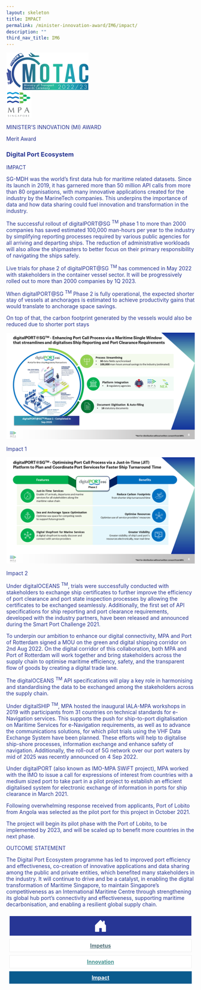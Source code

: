 ```yaml
---
layout: skeleton
title: IMPACT​
permalink: /minister-innovation-award/IM6/impact/
description: ""
third_nav_title: IM6
---
```

<style type="text/css">
  .text-pri {
    color: #273592;
  }

  .nav-tabs {
    border-bottom: none !important;
    overflow: hidden !important;
  }

  .nav-link {
    margin: 8px !important;
    border-radius: 0px !important;
    font-weight: 700 !important;
    padding: 0.5rem 2.8rem !important;
  }

  .link-home {
    border: 1px solid #eee !important;
    color: #fff !important;
    background: rgb(39, 54, 149) !important;
    display: flex;
    justify-content: center;
    align-items: center;
  }

  .link-project {
    border: 1px solid #eee !important;
    color: rgb(83, 114, 122) !important;
    background-color: #fff !important;
    display: flex;
    justify-content: center;
    align-items: center;
  }

  .link-project.active {
    border: none !important;
    color: #fff !important;
    background: rgb(41, 115, 144) !important;
  }

  .link-solution {
    border: 1px solid #eee !important;
    color: rgb(69, 148, 145) !important;
    background-color: #fff !important;
    display: flex;
    justify-content: center;
    align-items: center;
  }

  .link-solution.active {
    border: none !important;
    color: #fff !important;
    background: rgb(34, 155, 189) !important;
  }

  .link-impact {
    border: 1px solid #eee !important;
    color: rgb(41, 95, 120) !important;
    background-color: #fff !important;
    display: flex;
    justify-content: center;
    align-items: center;
  }

  .link-impact.active {
    border: none !important;
    color: #fff !important;
    background: rgb(10, 91, 142) !important;
  }
</style>
<div class="container-fluid py-5 card-bg text-pri my-5">
  <div class="row">
    <div class="col-sm-12 pt-4 pb-3 text-center">
      <img src="/images/Logos/MOTAC_header.png" alt="motac logo" class="img-fluid" />
    </div>
  </div>
  <div class="row border border-4 border-info">
    <div class="col-sm-4 py-3 text-center d-flex flex-column align-items-center justify-content-center">
      <img src="/images/Logos/MPA.png" class="img-fluid" alt="MPA" />
    </div>
    <div class="col-sm-8 py-3 text-center bg-primary d-flex justify-content-center flex-column aligin-items-center">
      <p class="mb-1 text-light font-weight-bold raleway-font"> MINISTER’S INNOVATION (MI) AWARD </p>
      <p class="mb-0 distinguished-award">Merit Award</p>
    </div>
  </div>
  <div class="row">
    <div class="col-12 py-3">
      <h3 class="text-center font-weight-bold">Digital Port Ecosystem</h3>
    </div>
    <div class="col-sm-12 text-center py-2 my-2 bg-heading">
      <p class="mb-0 h3 font-weight-bold text-uppercase text-light"> IMPACT </p>
    </div>
    <div class="col-sm-12">
      <div class="row py-2">
        <div class="col-sm-8 p-2">
          <p class="mb-2"> SG-MDH was the world’s first data hub for maritime related datasets. Since its launch in 2019, it has garnered more than 50 million API calls from more than 80 organisations, with many innovative applications created for the industry by the MarineTech companies. This underpins the importance of data and how data sharing could fuel innovation and transformation in the industry. </p>
        </div>
        <div class="col-sm-8 p-2">
          <p class="mb-2"> The successful rollout of digitalPORT@SG <sup>TM</sup> phase 1 to more than 2000 companies has saved estimated 100,000 man-hours per year to the industry by simplifying reporting processes required by various public agencies for all arriving and departing ships. The reduction of administrative workloads will also allow the shipmasters to better focus on their primary responsibility of navigating the ships safely. </p>
          <p class="mb-2"> Live trials for phase 2 of digitalPORT@SG <sup>TM</sup> has commenced in May 2022 with stakeholders in the container vessel sector. It will be progressively rolled out to more than 2000 companies by 1Q 2023. </p>
          <p class="mb-2"> When digitalPORT@SG <sup>TM</sup> Phase 2 is fully operational, the expected shorter stay of vessels at anchorages is estimated to achieve productivity gains that would translate to anchorage space savings. </p>
          <p class="mb-2"> On top of that, the carbon footprint generated by the vessels would also be reduced due to shorter port stays </p>
        </div>
        <div class="col-sm-4 py-2 text-center">
          <img src="/images/MI/IM6/digitalport_impact.png" class="img-fluid mb-3" alt="" />
          <p class="mb-3 font-weight-light">Impact 1</p>
          <img src="/images/MI/IM6/digitalport_phase2_impact.png" class="img-fluid mb-3" alt="" />
          <p class="mb-3 font-weight-light">Impact 2</p>
        </div>
        <div class="col-sm-8 p-2">
          <p class="mb-2"> Under digitalOCEANS <sup>TM</sup>, trials were successfully conducted with stakeholders to exchange ship certificates to further improve the efficiency of port clearance and port state inspection processes by allowing the certificates to be exchanged seamlessly. Additionally, the first set of API specifications for ship reporting and port clearance requirements, developed with the industry partners, have been released and announced during the Smart Port Challenge 2021. </p>
          <p class="mb-2"> To underpin our ambition to enhance our digital connectivity, MPA and Port of Rotterdam signed a MOU on the green and digital shipping corridor on 2nd Aug 2022. On the digital corridor of this collaboration, both MPA and Port of Rotterdam will work together and bring stakeholders across the supply chain to optimise maritime efficiency, safety, and the transparent flow of goods by creating a digital trade lane. </p>
          <p class="mb-2"> The digitalOCEANS <sup>TM</sup> API specifications will play a key role in harmonising and standardising the data to be exchanged among the stakeholders across the supply chain. </p>
        </div>
        <div class="col-sm-8 p-2">
          <p class="mb-2"> Under digitalSHIP <sup>TM</sup>, MPA hosted the inaugural IALA-MPA workshops in 2019 with participants from 31 countries on technical standards for e-Navigation services. This supports the push for ship-to-port digitalisation on Maritime Services for e-Navigation requirements, as well as to advance the communications solutions, for which pilot trials using the VHF Data Exchange System have been planned. These efforts will help to digitalise ship-shore processes, information exchange and enhance safety of navigation. Additionally, the roll-out of 5G network over our port waters by mid of 2025 was recently announced on 4 Sep 2022. </p>
        </div>
        <div class="col-sm-8 p-2">
          <p class="mb-2"> Under digitalPORT (also known as IMO-MPA SWiFT project), MPA worked with the IMO to issue a call for expressions of interest from countries with a medium sized port to take part in a pilot project to establish an efficient digitalised system for electronic exchange of information in ports for ship clearance in March 2021. </p>
          <p class="mb-2"> Following overwhelming response received from applicants, Port of Lobito from Angola was selected as the pilot port for this project in October 2021. </p>
          <p class="mb-2"> The project will begin its pilot phase with the Port of Lobito, to be implemented by 2023, and will be scaled up to benefit more countries in the next phase. </p>
        </div>
      </div>
    </div>
  </div>
  <div class="row">
    <div class="col-sm-12 text-center py-2 my-2 bg-heading">
      <p class="mb-0 h3 font-weight-bold text-uppercase text-light"> OUTCOME STATEMENT </p>
    </div>
    <div class="col-sm-12 py-2">
      <p class="mb-2 font-weight-bold text-pri"> The Digital Port Ecosystem programme has led to improved port efficiency and effectiveness, co-creation of innovative applications and data sharing among the public and private entities, which benefited many stakeholders in the industry. It will continue to drive and be a catalyst, in enabling the digital transformation of Maritime Singapore, to maintain Singapore’s competitiveness as an International Maritime Centre through strengthening its global hub port’s connectivity and effectiveness, supporting maritime decarbonisation, and enabling a resilient global supply chain. </p>
    </div>
  </div>
  <nav>
    <div class="nav nav-tabs nav-fill" id="nav-tab" role="tablist">
      <a class="nav-link text-uppercase link-home text-decoration-none" id="nav-home-tab" href="/minister-innovation-award/IM6/home/">
        <svg xmlns="http://www.w3.org/2000/svg" width="36" height="36" fill="currentColor" class="bi bi-house-door-fill" viewBox="0 0 16 16">
          <path d="M6.5 14.5v-3.505c0-.245.25-.495.5-.495h2c.25 0 .5.25.5.5v3.5a.5.5 0 0 0 .5.5h4a.5.5 0 0 0 .5-.5v-7a.5.5 0 0 0-.146-.354L13 5.793V2.5a.5.5 0 0 0-.5-.5h-1a.5.5 0 0 0-.5.5v1.293L8.354 1.146a.5.5 0 0 0-.708 0l-6 6A.5.5 0 0 0 1.5 7.5v7a.5.5 0 0 0 .5.5h4a.5.5 0 0 0 .5-.5Z" />
        </svg>
      </a>
      <a class="nav-link link-project text-decoration-none" id="nav-project-tab" href="/minister-innovation-award/IM6/impetus/"> Impetus </a>
      <a class="nav-link link-solution text-decoration-none" id="nav-solution-tab" href="/minister-innovation-award/IM6/innovation/"> Innovation</a>
      <a class="nav-link active link-impact text-decoration-none" id="nav-impact-tab" href="/minister-innovation-award/IM6/impact/"> Impact</a>
    </div>
  </nav>
</div>